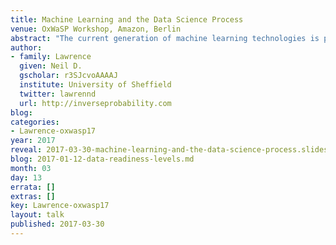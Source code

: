 ```yaml
---
title: Machine Learning and the Data Science Process
venue: OxWaSP Workshop, Amazon, Berlin
abstract: "The current generation of machine learning technologies is powering new applications in artificial intelligence. This is presenting challenges and opportunities. In this talk we will focus on the challenge of constructing and deploying machine learning algorithms with a particular focus on two aspects: machine learning systems design and data readiness. We will also discuss implications and opportunities, with speculative thoughts on the nature of artificial intelligence in future devices and what new opportunities and challenges this may present."
author:
- family: Lawrence
  given: Neil D.
  gscholar: r3SJcvoAAAAJ
  institute: University of Sheffield
  twitter: lawrennd
  url: http://inverseprobability.com
blog: 
categories:
- Lawrence-oxwasp17
year: 2017
reveal: 2017-03-30-machine-learning-and-the-data-science-process.slides.html
blog: 2017-01-12-data-readiness-levels.md
month: 03
day: 13
errata: []
extras: []
key: Lawrence-oxwasp17
layout: talk
published: 2017-03-30
---
```

